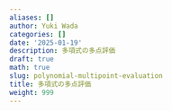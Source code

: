 ```yaml
---
aliases: []
author: Yuki Wada
categories: []
date: '2025-01-19'
description: 多項式の多点評価
draft: true
math: true
slug: polynomial-multipoint-evaluation
title: 多項式の多点評価
weight: 999
---
```



